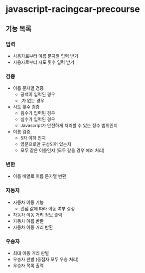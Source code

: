 # javascript-racingcar-precourse

## 기능 목록

### 입력

- 사용자로부터 이름 문자열 입력 받기
- 사용자로부터 시도 횟수 입력 받기

### 검증

- 이름 문자열 검증
  - 공백이 입력된 경우
  - ,가 없는 경우
- 시도 횟수 검증
  - 음수가 입력된 경우
  - 실수가 입력된 경우
  - Javascript가 안전하게 처리할 수 있는 정수 범위인지
- 이름 검증
  - 5자 이하 인지
  - 영문으로만 구성되어 있는지
  - 모두 같은 이름인지 (모두 같을 경우 에러 처리)

### 변환

- 이름 배열로 이름 문자열 변환

### 자동차

- 자동차 이동 기능
  - 랜덤 값에 따라 이동 여부 결정
- 자동차 이동 거리 정보 출력
- 자동차 이름 반환
- 자동차 이동 거리 반환

### 우승자

- 최대 이동 거리 판별
- 우승자 판별 (동점자 모두 우승 처리)
- 우승자 목록 출력
